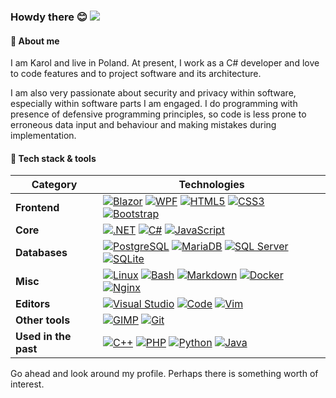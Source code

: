  
### Howdy there 😊 ![](https://hit.yhype.me/github/profile?user_id=56814812)

####  👤 About me
I am Karol and live in Poland. At present, I work as a C# developer and love to code features and to project software and its architecture.

I am also very passionate about security and privacy within software, especially within software parts I am engaged. I do programming with presence of defensive programming principles, so code is less prone to erroneous data input and behaviour and making mistakes during implementation.

#### 🧰 Tech stack & tools

| **Category** | **Technologies** |
| - | - |
**Frontend** | [![Blazor](https://img.shields.io/static/v1?label=&message=Blazor&color=512BD4&logo=blazor&logoColor=ffffff)](https://dotnet.microsoft.com/en-us/apps/aspnet/web-apps/blazor) [![WPF](https://img.shields.io/static/v1?label=&message=WPF&color=C21325&logo=dotnet&logoColor=ffffff)](https://docs.microsoft.com/en-us/visualstudio/designers/getting-started-with-wpf?view=vs-2022) [![HTML5](https://img.shields.io/static/v1?label=&message=HTML5&color=E34F26&logo=html5&logoColor=ffffff)](https://developer.mozilla.org/en-US/docs/Glossary/HTML5) [![CSS3](https://img.shields.io/static/v1?label=&message=CSS3&color=1572B6&logo=css3&logoColor=ffffff)](https://developer.mozilla.org/en-US/docs/Web/CSS) [![Bootstrap](https://img.shields.io/static/v1?label=&message=Bootstrap&color=7952B3&logo=bootstrap&logoColor=ffffff)](https://getbootstrap.com/)
**Core** | [![.NET](https://img.shields.io/static/v1?label=&message=.NET&color=512BD4&logo=dotnet&logoColor=FFFFFF)](https://dotnet.microsoft.com/en-us/) [![C#](https://img.shields.io/static/v1?label=&message=C%23&color=239120&logo=csharp&logoColor=FFFFFF)](https://docs.microsoft.com/en-us/dotnet/csharp/) [![JavaScript](https://img.shields.io/static/v1?label=&message=JavaScript&color=F7DF1E&logo=javascript&logoColor=ffffff)](https://www.javascript.com/)
**Databases** | [![PostgreSQL](https://img.shields.io/static/v1?label=&message=PostgreSQL&color=4169E1&logo=postgresql&logoColor=ffffff)](https://www.postgresql.org/) [![MariaDB](https://img.shields.io/static/v1?label=&message=MariaDB&color=003545&logo=mariadb&logoColor=ffffff)](https://mariadb.org/) [![SQL Server](https://img.shields.io/static/v1?label=&message=SQL%20Server&color=CC2927&logo=microsoftsqlserver&logoColor=FFFFFF)](https://www.microsoft.com/en-us/sql-server/) [![SQLite](https://img.shields.io/static/v1?label=&message=SQLite&color=003B57&logo=sqlite&logoColor=FFFFFF)](https://www.sqlite.org/index.html)
**Misc** | [![Linux](https://img.shields.io/static/v1?label=&message=Linux&color=FCC624&logo=linux&logoColor=FFFFFF)](https://www.linux.org/) [![Bash](https://img.shields.io/static/v1?label=&message=Bash&color=4EAA25&logo=gnubash&logoColor=FFFFFF)](https://www.gnu.org/software/bash/) [![Markdown](https://img.shields.io/static/v1?label=&message=Markdown&color=000000&logo=markdown&logoColor=FFFFFF)](https://en.wikipedia.org/wiki/Markdown) [![Docker](https://img.shields.io/static/v1?label=&message=Docker&color=2496ED&logo=docker&logoColor=FFFFFF)](https://docker.com/) [![Nginx](https://img.shields.io/static/v1?label=&message=Nginx&color=009639&logo=nginx&logoColor=FFFFFF)](https://nginx.org/en/)
**Editors** | [![Visual Studio](https://img.shields.io/static/v1?label=&message=Visual%20Studio&color=5C2D91&logo=visualstudio&logoColor=FFFFFF)](https://visualstudio.microsoft.com/) [![Code](https://img.shields.io/static/v1?label=&message=Code&color=007ACC&logo=visualstudiocode&logoColor=FFFFFF)](https://code.visualstudio.com/) [![Vim](https://img.shields.io/static/v1?label=&message=Vim&color=019733&logo=vim&logoColor=FFFFFF)](https://www.vim.org/)
**Other tools** | [![GIMP](https://img.shields.io/static/v1?label=&message=GIMP&color=5C5543&logo=gimp&logoColor=FFFFFF)](https://www.gimp.org/) [![Git](https://img.shields.io/static/v1?label=&message=Git&color=F05032&logo=git&logoColor=FFFFFF)](https://git-scm.com/)
**Used in the past** | [![C++](https://img.shields.io/static/v1?label=&message=C%2B%2B&color=00599C&logo=cplusplus&logoColor=FFFFFF)](https://isocpp.org/) [![PHP](https://img.shields.io/static/v1?label=&message=PHP&color=777BB4&logo=php&logoColor=FFFFFF)](https://www.php.net/) [![Python](https://img.shields.io/static/v1?label=&message=Python&color=3776AB&logo=python&logoColor=FFFFFF)](https://www.python.org/) [![Java](https://img.shields.io/static/v1?label=&message=Java&color=eb3a28&logo=java&logoColor=FFFFFF)](https://www.java.com/)

Go ahead and look around my profile. Perhaps there is something worth of interest.
